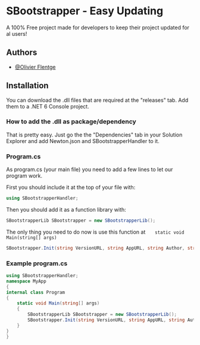 

# SBootstrapper - Easy Updating

A 100% Free project made for developers to keep their project updated for al users!


## Authors

- [@Olivier Flentge](https://github.com/sympact06)


## Installation

You can download the .dll files that are required at the "releases" tab. Add them to a .NET 6 Console project.

### How to add the .dll as package/dependency
That is pretty easy. Just go the the "Dependencies" tab in your Solution Explorer and add Newton.json and SBootstrapperHandler to it.

### Program.cs 
As program.cs (your main file) you need to add a few lines to let our program work.

First you should include it at the top of your file with:
```csharp
using SBootstrapperHandler;
```

Then you should add it as a function library with:
```csharp
SBootstrapperLib SBootstrapper = new SBootstrapperLib();
```

The only thing you need to do now is use this function at `    static void Main(string[] args)
`
```csharp
SBootstrapper.Init(string VersionURL, string AppURL, string Author, string ExecutableFile);
```

### Example program.cs 
```csharp
using SBootstrapperHandler;
namespace MyApp
{
internal class Program
{
    static void Main(string[] args)
    {
        SBootstrapperLib SBootstrapper = new SBootstrapperLib();
        SBootstrapper.Init(string VersionURL, string AppURL, string Author, string ExecutableFile);
    }
}
}
```
